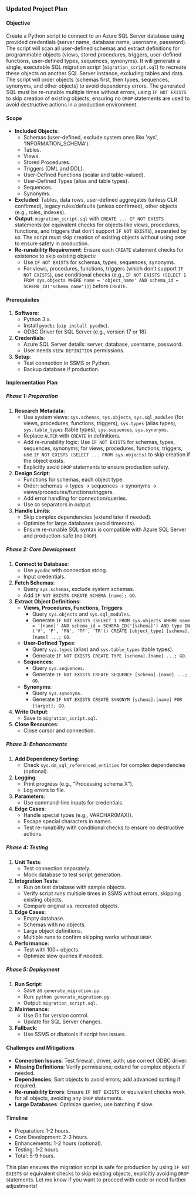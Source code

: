 ### Updated Project Plan

#### Objective
Create a Python script to connect to an Azure SQL Server database using provided credentials (server name, database name, username, password). The script will scan all user-defined schemas and extract definitions for programmable objects (views, stored procedures, triggers, user-defined functions, user-defined types, sequences, synonyms). It will generate a single, executable SQL migration script (`migration_script.sql`) to recreate these objects on another SQL Server instance, excluding tables and data. The script will order objects (schemas first, then types, sequences, synonyms, and other objects) to avoid dependency errors. The generated SQL must be re-runable multiple times without errors, using `IF NOT EXISTS` to skip creation of existing objects, ensuring no `DROP` statements are used to avoid destructive actions in a production environment.

#### Scope
- **Included Objects**:
  - Schemas (user-defined, exclude system ones like 'sys', 'INFORMATION_SCHEMA').
  - Tables.
  - Views.
  - Stored Procedures.
  - Triggers (DML and DDL).
  - User-Defined Functions (scalar and table-valued).
  - User-Defined Types (alias and table types).
  - Sequences.
  - Synonyms.
- **Excluded**: Tables, data rows, user-defined aggregates (unless CLR confirmed), legacy rules/defaults (unless confirmed), other objects (e.g., roles, indexes).
- **Output**: `migration_script.sql` with `CREATE ... IF NOT EXISTS` statements (or equivalent checks for objects like views, procedures, functions, and triggers that don’t support `IF NOT EXISTS`), separated by `GO`. The script must skip creation of existing objects without using `DROP` to ensure safety in production.
- **Re-runability Requirement**: Ensure each `CREATE` statement checks for existence to skip existing objects:
  - Use `IF NOT EXISTS` for schemas, types, sequences, synonyms.
  - For views, procedures, functions, triggers (which don’t support `IF NOT EXISTS`), use conditional checks (e.g., `IF NOT EXISTS (SELECT 1 FROM sys.objects WHERE name = 'object_name' AND schema_id = SCHEMA_ID('schema_name'))`) before `CREATE`.

#### Prerequisites
1. **Software**:
   - Python 3.x.
   - Install `pyodbc` (`pip install pyodbc`).
   - ODBC Driver for SQL Server (e.g., version 17 or 18).
2. **Credentials**:
   - Azure SQL Server details: server, database, username, password.
   - User needs `VIEW DEFINITION` permissions.
3. **Setup**:
   - Test connection in SSMS or Python.
   - Backup database if production.

#### Implementation Plan

##### Phase 1: Preparation
1. **Research Metadata**:
   - Use system views: `sys.schemas`, `sys.objects`, `sys.sql_modules` (for views, procedures, functions, triggers), `sys.types` (alias types), `sys.table_types` (table types), `sys.sequences`, `sys.synonyms`.
   - Replace `ALTER` with `CREATE` in definitions.
   - Add re-runability logic: Use `IF NOT EXISTS` for schemas, types, sequences, synonyms; for views, procedures, functions, triggers, use `IF NOT EXISTS (SELECT ... FROM sys.objects)` to skip creation if the object exists.
   - Explicitly avoid `DROP` statements to ensure production safety.
2. **Design Script**:
   - Functions for schemas, each object type.
   - Order: schemas → types → sequences → synonyms → views/procedures/functions/triggers.
   - Add error handling for connection/queries.
   - Use `GO` separators in output.
3. **Handle Limits**:
   - Skip complex dependencies (extend later if needed).
   - Optimize for large databases (avoid timeouts).
   - Ensure re-runable SQL syntax is compatible with Azure SQL Server and production-safe (no `DROP`).

##### Phase 2: Core Development
1. **Connect to Database**:
   - Use `pyodbc` with connection string.
   - Input credentials.
2. **Fetch Schemas**:
   - Query `sys.schemas`, exclude system schemas.
   - Add `IF NOT EXISTS CREATE SCHEMA [name]; GO`.
3. **Extract Object Definitions**:
   - **Views, Procedures, Functions, Triggers**:
     - Query `sys.objects` and `sys.sql_modules`.
     - Generate `IF NOT EXISTS (SELECT 1 FROM sys.objects WHERE name = '[name]' AND schema_id = SCHEMA_ID('[schema]') AND type IN ('V', 'P', 'FN', 'TF', 'TR')) CREATE [object_type] [schema].[name] ...; GO`.
   - **User-Defined Types**:
     - Query `sys.types` (alias) and `sys.table_types` (table types).
     - Generate `IF NOT EXISTS CREATE TYPE [schema].[name] ...; GO`.
   - **Sequences**:
     - Query `sys.sequences`.
     - Generate `IF NOT EXISTS CREATE SEQUENCE [schema].[name] ...; GO`.
   - **Synonyms**:
     - Query `sys.synonyms`.
     - Generate `IF NOT EXISTS CREATE SYNONYM [schema].[name] FOR [target]; GO`.
4. **Write Output**:
   - Save to `migration_script.sql`.
5. **Close Resources**:
   - Close cursor and connection.

##### Phase 3: Enhancements
1. **Add Dependency Sorting**:
   - Check `sys.dm_sql_referenced_entities` for complex dependencies (optional).
2. **Logging**:
   - Print progress (e.g., “Processing schema X”).
   - Log errors to file.
3. **Parameters**:
   - Use command-line inputs for credentials.
4. **Edge Cases**:
   - Handle special types (e.g., VARCHAR(MAX)).
   - Escape special characters in names.
   - Test re-runability with conditional checks to ensure no destructive actions.

##### Phase 4: Testing
1. **Unit Tests**:
   - Test connection separately.
   - Mock database to test script generation.
2. **Integration Tests**:
   - Run on test database with sample objects.
   - Verify script runs multiple times in SSMS without errors, skipping existing objects.
   - Compare original vs. recreated objects.
3. **Edge Cases**:
   - Empty database.
   - Schemas with no objects.
   - Large object definitions.
   - Multiple runs to confirm skipping works without `DROP`.
4. **Performance**:
   - Test with 100+ objects.
   - Optimize slow queries if needed.

##### Phase 5: Deployment
1. **Run Script**:
   - Save as `generate_migration.py`.
   - Run: `python generate_migration.py`.
   - Output: `migration_script.sql`.
2. **Maintenance**:
   - Use Git for version control.
   - Update for SQL Server changes.
3. **Fallback**:
   - Use SSMS or dbatools if script has issues.

#### Challenges and Mitigations
- **Connection Issues**: Test firewall, driver, auth; use correct ODBC driver.
- **Missing Definitions**: Verify permissions; extend for complex objects if needed.
- **Dependencies**: Sort objects to avoid errors; add advanced sorting if required.
- **Re-runability Errors**: Ensure `IF NOT EXISTS` or equivalent checks work for all objects, avoiding any `DROP` statements.
- **Large Databases**: Optimize queries; use batching if slow.

#### Timeline
- Preparation: 1-2 hours.
- Core Development: 2-3 hours.
- Enhancements: 1-2 hours (optional).
- Testing: 1-2 hours.
- Total: 5-9 hours.

This plan ensures the migration script is safe for production by using `IF NOT EXISTS` or equivalent checks to skip existing objects, explicitly avoiding `DROP` statements. Let me know if you want to proceed with code or need further adjustments!